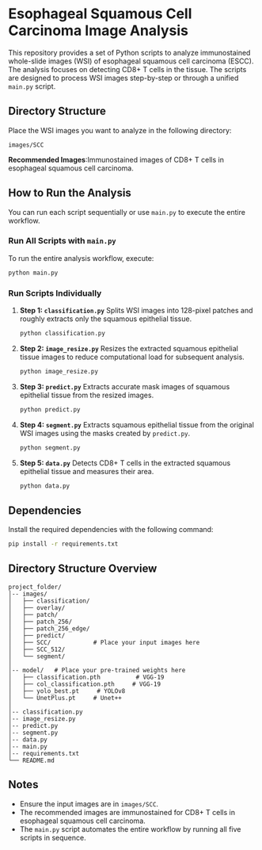 # Esophageal Squamous Cell Carcinoma Image Analysis

This repository provides a set of Python scripts to analyze immunostained whole-slide images (WSI) of esophageal squamous cell carcinoma (ESCC). The analysis focuses on detecting CD8+ T cells in the tissue. The scripts are designed to process WSI images step-by-step or through a unified `main.py` script.

## Directory Structure

Place the WSI images you want to analyze in the following directory:

```
images/SCC
```

**Recommended Images**:Immunostained images of CD8+ T cells in esophageal squamous cell carcinoma.

## How to Run the Analysis

You can run each script sequentially or use `main.py` to execute the entire workflow.

### Run All Scripts with `main.py`

To run the entire analysis workflow, execute:

```bash
python main.py
```

### Run Scripts Individually

1. **Step 1: `classification.py`**   Splits WSI images into 128-pixel patches and roughly extracts only the squamous epithelial tissue.

   ```bash
   python classification.py
   ```

2. **Step 2: `image_resize.py`**   Resizes the extracted squamous epithelial tissue images to reduce computational load for subsequent analysis.

   ```bash
   python image_resize.py
   ```

3. **Step 3: `predict.py`**   Extracts accurate mask images of squamous epithelial tissue from the resized images.

   ```bash
   python predict.py
   ```

4. **Step 4: `segment.py`**   Extracts squamous epithelial tissue from the original WSI images using the masks created by `predict.py`.

   ```bash
   python segment.py
   ```

5. **Step 5: `data.py`**   Detects CD8+ T cells in the extracted squamous epithelial tissue and measures their area.

   ```bash
   python data.py
   ```

## Dependencies

Install the required dependencies with the following command:

```bash
pip install -r requirements.txt
```

## Directory Structure Overview

```
project_folder/
│-- images/
│   ├── classification/          
│   ├── overlay/
│   ├── patch/
│   ├── patch_256/
│   ├── patch_256_edge/
│   ├── predict/
│   ├── SCC/            # Place your input images here
│   ├── SCC_512/      
│   └── segment/ 
│
│-- model/   # Place your pre-trained weights here
│   ├── classification.pth          # VGG-19
│   ├── col_classification.pth     # VGG-19
│   ├── yolo_best.pt     # YOLOv8
│   └── UnetPlus.pt     # Unet++
│
│-- classification.py
│-- image_resize.py
│-- predict.py
│-- segment.py
│-- data.py
│-- main.py
│-- requirements.txt
└── README.md
```

## Notes

- Ensure the input images are in `images/SCC`.
- The recommended images are immunostained for CD8+ T cells in esophageal squamous cell carcinoma.
- The `main.py` script automates the entire workflow by running all five scripts in sequence.
